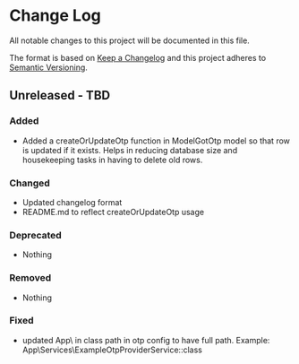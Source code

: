 # Change Log
All notable changes to this project will be documented in this file.

The format is based on [Keep a Changelog](https://keepachangelog.com) and this project adheres to [Semantic Versioning](https://semver.org).

## Unreleased - TBD

### Added

- Added a createOrUpdateOtp function in ModelGotOtp model so that row is updated if it exists. Helps in reducing database size and housekeeping tasks in having to delete old rows.

### Changed

- Updated changelog format
- README.md to reflect createOrUpdateOtp usage

### Deprecated

- Nothing

### Removed

- Nothing

### Fixed

- updated App\ in class path in otp config to have full path. Example: App\Services\ExampleOtpProviderService::class